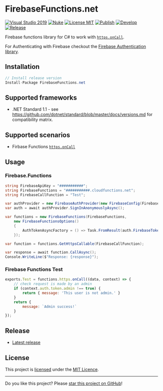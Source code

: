 # FirebaseFunctions.net

[![Visual Studio 2019](https://img.shields.io/badge/Visual%20Studio%202019-16.11.7+-blue)](../..)
[![Nuke](https://img.shields.io/badge/Nuke-Build-blue)](https://nuke.build/)
[![License MIT](https://img.shields.io/badge/License-MIT-blue.svg)](LICENSE)
[![Publish](../../actions/workflows/Publish.yml/badge.svg)](../../actions)
[![Develop](../../actions/workflows/Develop.yml/badge.svg)](../../actions)
[![Release](https://img.shields.io/nuget/v/FirebaseFunctions.net?logo=nuget&label=release&color=blue)](https://www.nuget.org/packages/FirebaseFunctions.net)

Firebase functions library for C# to work with [`https.onCall`](https://firebase.google.com/docs/functions/callable-reference).

For Authenticating with Firebase checkout the [Firebase Authentication library](https://github.com/step-up-labs/firebase-authentication-dotnet).

## Installation
```csharp
// Install release version
Install-Package FirebaseFunctions.net
```

## Supported frameworks
* .NET Standard 1.1 - see https://github.com/dotnet/standard/blob/master/docs/versions.md for compatibility matrix.

## Supported scenarios
* Firbase Functions [`https.onCall`](https://firebase.google.com/docs/functions/callable-reference)

## Usage

### Firebase.Functions

```csharp
string FirebaseApiKey = "###########";
string FirebaseFunctions = "###########.cloudfunctions.net";
string FirebaseCallFunction = "Test";

var authProvider = new FirebaseAuthProvider(new FirebaseConfig(FirebaseApiKey));
var auth = await authProvider.SignInAnonymouslyAsync();

var functions = new FirebaseFunctions(FirebaseFunctions,
    new FirebaseFunctionsOptions()
    {
        AuthTokenAsyncFactory = () => Task.FromResult(auth.FirebaseToken),
    });

var function = functions.GetHttpsCallable(FirebaseCallFunction);

var response = await function.CallAsync();
Console.WriteLine($"Response: {response}");
```

### Firebase Functions Test

```js
exports.Test = functions.https.onCall((data, context) => {
    // check request is made by an admin
    if (context.auth.token.admin !== true) {
        return { message: 'This user is not admin.' }
    }
    return {
        message: `Admin success!`
    }
});

```

## Release

* [Latest release](../../releases/latest)

## License

This project is [licensed](LICENSE) under the [MIT Licence](https://en.wikipedia.org/wiki/MIT_License).

---

Do you like this project? Please [star this project on GitHub](../../stargazers)!